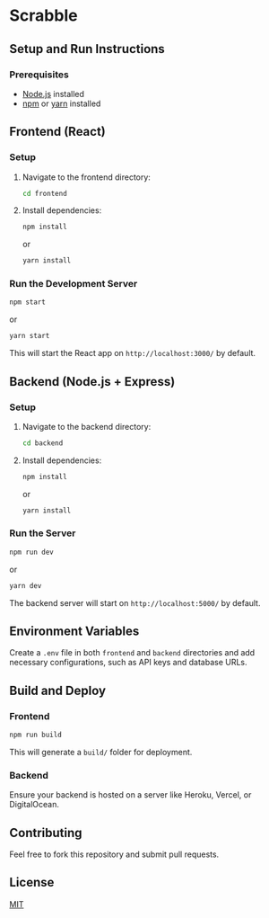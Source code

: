 # Scrabble

## Setup and Run Instructions

### Prerequisites
- [Node.js](https://nodejs.org/) installed
- [npm](https://www.npmjs.com/) or [yarn](https://yarnpkg.com/) installed

## Frontend (React)

### Setup
1. Navigate to the frontend directory:
   ```sh
   cd frontend
   ```
2. Install dependencies:
   ```sh
   npm install
   ```
   or
   ```sh
   yarn install
   ```

### Run the Development Server
```sh
npm start
```
or
```sh
yarn start
```

This will start the React app on `http://localhost:3000/` by default.

## Backend (Node.js + Express)

### Setup
1. Navigate to the backend directory:
   ```sh
   cd backend
   ```
2. Install dependencies:
   ```sh
   npm install
   ```
   or
   ```sh
   yarn install
   ```

### Run the Server
```sh
npm run dev
```
or
```sh
yarn dev
```

The backend server will start on `http://localhost:5000/` by default.

## Environment Variables
Create a `.env` file in both `frontend` and `backend` directories and add necessary configurations, such as API keys and database URLs.

## Build and Deploy
### Frontend
```sh
npm run build
```
This will generate a `build/` folder for deployment.

### Backend
Ensure your backend is hosted on a server like Heroku, Vercel, or DigitalOcean.

## Contributing
Feel free to fork this repository and submit pull requests.

## License
[MIT](LICENSE)


